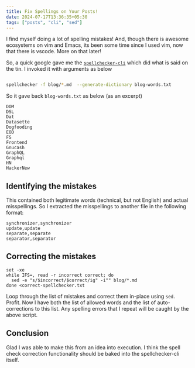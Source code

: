 ```yaml
---
title: Fix Spellings on Your Posts!
date: 2024-07-17T13:36:35+05:30
tags: ["posts", "cli", "sed"]
---
```


I find myself doing a lot of spelling mistakes! And, though there is awesome
ecosystems on vim and Emacs, its been some time since I used vim, now that
there is vscode. More on that later!

So, a quick google gave me the
[`spellchecker-cli`](https://github.com/tbroadley/spellchecker-cli) which did
what is said on the tin. I invoked it with arguments as below

```bash

spellchecker -f blog/*.md  --generate-dictionary blog-words.txt

```

So it gave back `blog-words.txt` as below (as an excerpt)

```
DOM
DSL
Dat
Datasette
Dogfooding
EOD
FS
Frontend
Gnucash
GraphQL
Graphql
HN
HackerNew
```

## Identifying the mistakes

This contained both legitimate words (technical, but not English) and actual
misspellings. So I extracted the misspellings to another file in the following
format:

```
synchronizer,synchronizer
update,update
separate,separate
separator,separator
```

## Correcting the mistakes

```
set -xe
while IFS=, read -r incorrect correct; do
  sed -e "s/$incorrect/$correct/ig" -i"" blog/*.md
done <correct-spellchecker.txt
```

Loop through the list of mistakes and correct them in-place using `sed`. Profit.
Now I have both the list of allowed words and the list of auto-corrections to
this list. Any spelling errors that I repeat will be caught by the above script.

## Conclusion

Glad I was able to make this from an idea into execution. I think the spell
check correction functionality should be baked into the spellchecker-cli itself.
